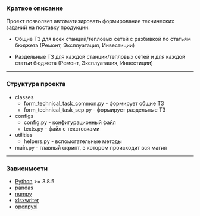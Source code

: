 ### Краткое описание

Проект позволяет автоматизировать формирование технических заданий на поставку продукции:

* Общие ТЗ для всех станций/тепловых сетей с разбивкой по статьям бюджета (Ремонт, Эксплуатация, Инвестиции)

* Раздельные ТЗ для каждой станции/тепловых сетей и для каждой статьи бюджета (Ремонт, Эксплуатация, Инвестиции)
---

### Структура проекта
 - classes
   - form_technical_task_common.py - формирует общие ТЗ
   - form_technical_task_sep.py - формирует раздельные ТЗ
 - configs
   - config.py - конфигурационный файл
   - texts.py - файл с текстовками
 - utilities
   - helpers.py - вспомогательные методы
 - main.py - главный скрипт, в котором происходит вся магия
---

### Зависимости
* [Python](https://www.python.org/downloads/) >= 3.8.5
* [pandas](https://pandas.pydata.org/)
* [numpy](https://numpy.org/)
* [xlsxwriter](https://xlsxwriter.readthedocs.io/)
* [openpyxl](https://openpyxl.readthedocs.io/en/stable/)